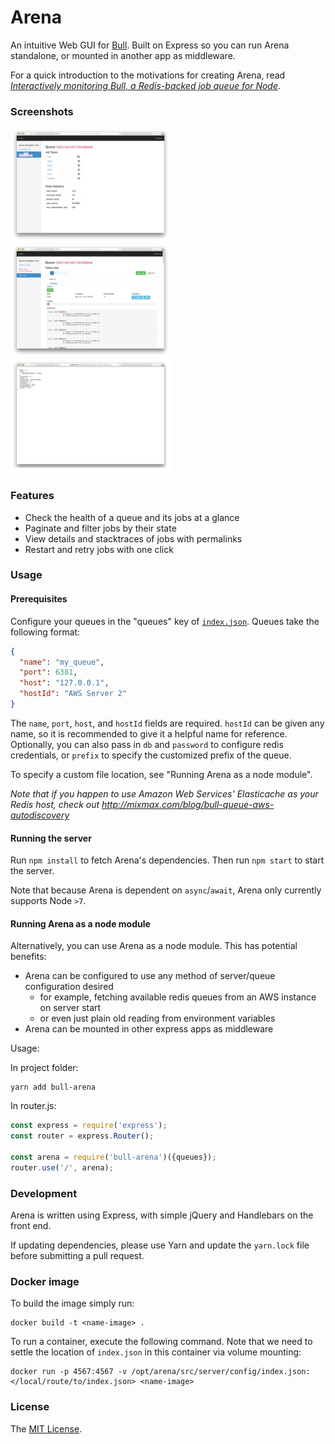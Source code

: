 # Arena

An intuitive Web GUI for [Bull](https://github.com/optimalbits/bull). Built on Express so you can run Arena standalone, or mounted in another app as middleware.

For a quick introduction to the motivations for creating Arena, read *[Interactively monitoring Bull, a Redis-backed job queue for Node](https://www.mixmax.com/blog/introducing-bull-arena)*.

### Screenshots

[![](screenshots/screen1_sm.png)](screenshots/screen1.png) [![](screenshots/screen2_sm.png)](screenshots/screen2.png) [![](screenshots/screen3_sm.png)](screenshots/screen3.png)

### Features

* Check the health of a queue and its jobs at a glance
* Paginate and filter jobs by their state
* View details and stacktraces of jobs with permalinks
* Restart and retry jobs with one click

### Usage

#### Prerequisites

Configure your queues in the "queues" key of [`index.json`](src/server/config/index.json). Queues take the following format:

```json
{
  "name": "my_queue",
  "port": 6381,
  "host": "127.0.0.1",
  "hostId": "AWS Server 2"
}
```

The `name`, `port`, `host`, and `hostId` fields are required. `hostId` can be given any name, so it is recommended to give it a helpful name for reference. 
Optionally, you can also pass in `db` and `password` to configure redis credentials, or `prefix` to specify the customized prefix of the queue.

To specify a custom file location, see "Running Arena as a node module".

*Note that if you happen to use Amazon Web Services' Elasticache as your Redis host, check out http://mixmax.com/blog/bull-queue-aws-autodiscovery*

#### Running the server

Run `npm install` to fetch Arena's dependencies. Then run `npm start` to start the server.

Note that because Arena is dependent on `async`/`await`, Arena only currently supports Node `>7`.

#### Running Arena as a node module

Alternatively, you can use Arena as a node module. This has potential benefits:

* Arena can be configured to use any method of server/queue configuration desired
  * for example, fetching available redis queues from an AWS instance on server start
  * or even just plain old reading from environment variables
* Arena can be mounted in other express apps as middleware

Usage:

In project folder:

```shell
yarn add bull-arena
```

In router.js:

```js
const express = require('express');
const router = express.Router();

const arena = require('bull-arena')({queues});
router.use('/', arena);
```

### Development

Arena is written using Express, with simple jQuery and Handlebars on the front end.

If updating dependencies, please use Yarn and update the `yarn.lock` file before submitting a pull request.

### Docker image

To build the image simply run:

```shell
docker build -t <name-image> .
```

To run a container, execute the following command. Note that we need to settle the location of `index.json` in this container via volume mounting:

```shell
docker run -p 4567:4567 -v /opt/arena/src/server/config/index.json:</local/route/to/index.json> <name-image>
```

### License

The [MIT License](LICENSE).
